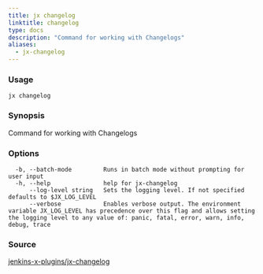 ```yaml
---
title: jx changelog
linktitle: changelog
type: docs
description: "Command for working with Changelogs"
aliases:
  - jx-changelog
---
```


### Usage

```
jx changelog
```

### Synopsis

Command for working with Changelogs

### Options

```
  -b, --batch-mode         Runs in batch mode without prompting for user input
  -h, --help               help for jx-changelog
      --log-level string   Sets the logging level. If not specified defaults to $JX_LOG_LEVEL
      --verbose            Enables verbose output. The environment variable JX_LOG_LEVEL has precedence over this flag and allows setting the logging level to any value of: panic, fatal, error, warn, info, debug, trace
```

### Source

[jenkins-x-plugins/jx-changelog](https://github.com/jenkins-x-plugins/jx-changelog)
